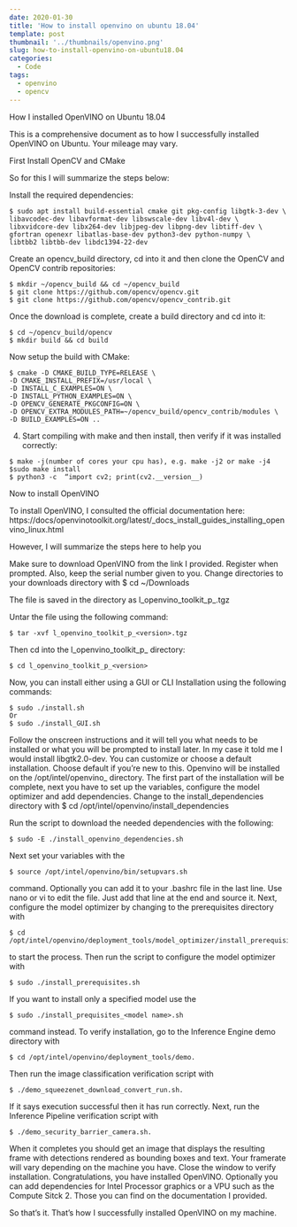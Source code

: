 ```yaml
---
date: 2020-01-30
title: 'How to install openvino on ubuntu 18.04'
template: post
thumbnail: '../thumbnails/openvino.png'
slug: how-to-install-openvino-on-ubuntu18.04
categories:
  - Code
tags:
  - openvino
  - opencv
---
```





How I installed OpenVINO on Ubuntu 18.04

This is a comprehensive document as to how I successfully installed OpenVINO on Ubuntu. Your mileage may vary.

First Install OpenCV and CMake


So for this I will summarize the steps below:

Install the required dependencies: 
````
$ sudo apt install build-essential cmake git pkg-config libgtk-3-dev \
libavcodec-dev libavformat-dev libswscale-dev libv4l-dev \
libxvidcore-dev libx264-dev libjpeg-dev libpng-dev libtiff-dev \
gfortran openexr libatlas-base-dev python3-dev python-numpy \
libtbb2 libtbb-dev libdc1394-22-dev
````
Create an opencv_build directory, cd into it and then clone the OpenCV and OpenCV contrib repositories:

```
$ mkdir ~/opencv_build && cd ~/opencv_build
$ git clone https://github.com/opencv/opencv.git
$ git clone https://github.com/opencv/opencv_contrib.git
```

Once the download is complete, create a build directory and cd into it:
```          
$ cd ~/opencv_build/opencv
$ mkdir build && cd build
```         
Now setup the build with CMake:

````
$ cmake -D CMAKE_BUILD_TYPE=RELEASE \
-D CMAKE_INSTALL_PREFIX=/usr/local \
-D INSTALL_C_EXAMPLES=ON \
-D INSTALL_PYTHON_EXAMPLES=ON \
-D OPENCV_GENERATE_PKGCONFIG=ON \
-D OPENCV_EXTRA_MODULES_PATH=~/opencv_build/opencv_contrib/modules \
-D BUILD_EXAMPLES=ON ..
````  
4. Start compiling with make and then install, then verify if it was installed correctly:

```
$ make -j(number of cores your cpu has), e.g. make -j2 or make -j4
$sudo make install
$ python3 -c  “import cv2; print(cv2.__version__)
```

Now to install OpenVINO

To install OpenVINO, I consulted the official documentation here: https://docs/openvinotoolkit.org/latest/_docs_install_guides_installing_openvino_linux.html

However, I will summarize the steps here to help you

Make sure to download OpenVINO from the link I provided. Register when prompted. Also, keep the serial number given to you. 
Change directories to your downloads directory with $ cd ~/Downloads

The file is saved in the directory as l_openvino_toolkit_p_<version>.tgz

Untar the file using the following command:

```
$ tar -xvf l_openvino_toolkit_p_<version>.tgz
``` 


Then cd into the l_openvino_toolkit_p_<version> directory:

```
$ cd l_openvino_toolkit_p_<version>
```

Now, you can install either using a GUI or CLI Installation using the following commands:

```
$ sudo ./install.sh 
Or 
$ sudo ./install_GUI.sh
```

Follow the onscreen instructions and it will tell you what needs to be installed or what you will be prompted to install later. In my case it told me I would install libgtk2.0-dev.
You can customize or choose a default installation. Choose default if you’re new to this.
Openvino will be installed on the /opt/intel/openvino_<version> directory.
The first part of the installation will be complete, next you have to set up the variables, configure the model optimizer and add dependencies.
Change to the install_dependencies directory with $ cd /opt/intel/openvino/install_dependencies

Run the script to download the needed dependencies with the following:

```
$ sudo -E ./install_openvino_dependencies.sh
```
Next set your variables with the 

```
$ source /opt/intel/openvino/bin/setupvars.sh 
```
command. Optionally you can add it to your .bashrc file in the last line. Use nano or vi to edit the file. Just add that line at the end and source it. 
Next, configure the model optimizer by changing to the prerequisites directory with 

```
$ cd /opt/intel/openvino/deployment_tools/model_optimizer/install_prerequisites
```
to start the process. Then run the script to configure the model optimizer with

``` 
$ sudo ./install_prerequisites.sh
```
If you want to install only a specified model use the

``` 
$ sudo ./install_prequisites_<model name>.sh
``` 
command instead.
To verify installation, go to the Inference Engine demo directory with 

```
$ cd /opt/intel/openvino/deployment_tools/demo.
```
Then run the image classification verification script with
``` 
$ ./demo_squeezenet_download_convert_run.sh.
```
If it says execution successful then it has run correctly.
Next, run the Inference Pipeline verification script with 

```
$ ./demo_security_barrier_camera.sh.
```
When it completes you should get an image that displays the resulting frame with detections rendered as bounding boxes and text. Your framerate will vary depending on the machine you have. Close the window to verify installation.
Congratulations, you have installed OpenVINO. Optionally you can add dependencies for Intel Processor graphics or a VPU such as the Compute Sitck 2. Those you can find on the documentation I provided. 

So that’s it. That’s how I successfully installed OpenVINO on my machine.  
